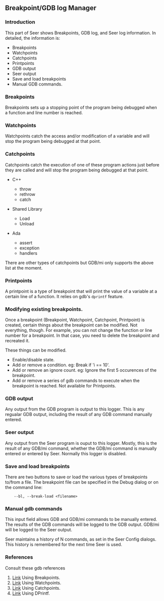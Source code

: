 ## Breakpoint/GDB log Manager

### Introduction
This part of Seer shows Breakpoints, GDB log, and Seer log information. In detailed, the information is:

* Breakpoints
* Watchpoints
* Catchpoints
* Printpoints
* GDB output
* Seer output
* Save and load breakpoints
* Manual GDB commands.

### Breakpoints

Breakpoints sets up a stopping point of the program being debugged when a function and line number is reached.

### Watchpoints

Watchpoints catch the access and/or modification of a variable and will stop the program being debugged at that point.

### Catchpoints

Catchpoints catch the execution of one of these program actions just before they are called and will stop the program being debugged at that point.

* C++
    * throw
    * rethrow
    * catch

* Shared Library
    * Load
    * Unload

* Ada
    * assert
    * exception
    * handlers

There are other types of catchpoints but GDB/mi only supports the above list at the moment.

### Printpoints

A printpoint is a type of breakpoint that will print the value of a variable at a certain line of a function. It relies on gdb's ```dprintf``` feature.


### Modifying existing breakpoints.

Once a breakpoint (Breakpoint, Watchpoint, Catchpoint, Printpoint) is created, certain things about the breakpoint can be modified.
Not everything, though. For example, you can not change the function or line number for a breakpoint. In that case, you need to delete
the breakpoint and recreated it.

These things can be modified.

* Enable/disable state.
* Add or remove a condition. eg: Break if 'i == 10'.
* Add or remove an ignore count. eg: Ignore the first 5 occurences of the breakpoint.
* Add or remove a series of gdb commands to execute when the breakpoint is reached. Not available for Printpoints.


### GDB output

Any output from the GDB program is output to this logger. This is any regualar GDB output, including the result of any GDB command manually entered.

### Seer output

Any output from the Seer program is ouput to this logger. Mostly, this is the result of any GDB/mi command, whether the GDB/mi command is manually entered or entered by Seer. Normally this logger is disabled.

### Save and load breakpoints

There are two buttons to save or load the various types of breakpoints to/from a file. The breakpoint file can be specified in the Debug dialog or on the command line:
```
    --bl, --break-load <filename>
```
### Manual gdb commands

This input field allows GDB and GDB/mi commands to be manually entered. The results of the GDB commands will be logged to the GDB output. GDB/mi will be logged to the Seer output.

Seer maintains a history of N commands, as set in the Seer Config dialogs. This history is remembered for the next time Seer is used.

### References

Consult these gdb references

1. [Link](https://sourceware.org/gdb/current/onlinedocs/gdb/Set-Breaks.html#Set-Breaks) Using Breakpoints.
2. [Link](https://sourceware.org/gdb/current/onlinedocs/gdb/Set-Watchpoints.html#Set-Watchpoints) Using Watchpoints.
3. [Link](https://sourceware.org/gdb/current/onlinedocs/gdb/Set-Catchpoints.html#Set-Catchpoints) Using Catchpoints.
4. [Link](https://sourceware.org/gdb/onlinedocs/gdb/Dynamic-Printf.html#Dynamic-Printf) Using DPrintf.

